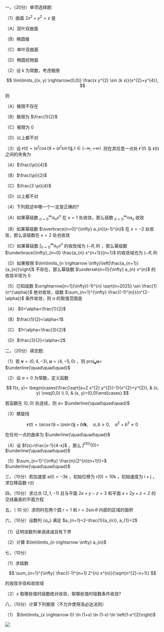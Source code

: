 一，（20分）单项选择题:

（1）曲面 $2 x^{2}+y^{2}=z$ 是

（A）双叶双曲面

（B）椭圆锥

（C）单叶双曲面

（D）椭圆扰物面

（2）设 $k$ 为常数，考虑极限

$$
\lim\limits_{(x, y) \rightarrow(0,0)} \frac{x y^{2} \sin (k x)}{x^{2}+y^{4}},
$$

则

（A）极限不存在

（B）极限为 $\frac{1}{2}$

（C）极限为 0

（D）以上都不对

（3）设 $\mathbf{r}(t)=\left(e^{t} \cos t\right) \mathbf{i}+\left(e^{t} \sin t\right) \mathbf{j}, t \in(-\infty,+\infty)$ .则在其任意一点处 $\mathbf{r}^{\prime}(t)$ 与 $\mathbf{r}(t)$ 之间的夹角为

（A）$\frac{\pi}{4}$

（B）$\frac{\pi}{2}$

（C）$\frac{3 \pi}{4}$

（D）以上都不对

（4）下列叙述中哪一个一定是正确的?

（A）如果幂级数 ${ }_{n=0}^{\infty} a_{n} x^{n}$ 在 $x=1$ 处收敛，那么级数 ${ }_{n=0}^{\infty} n a_{n}$ 收玫

（B）如果幂级数 $\overbrace{n=0}^{\infty} a_{n}(x-1)^{n}$ 在 $x=-2$ 处收玫，那么该级数在 $x=2$ 处也收敛

（C）如果幂级数 $\int_{n=0}^{\infty} a_{n} x^{n}$ 的收玫域为 $(-R, R)$ ，那么幂级数 $\underbrace{\infty}_{n=0} \frac{a_{n} x^{n+1}}{n+1}$ 的收敛域也为 $(-R, R)$

（D）如果极限 $\lim\limits_{n \rightarrow \infty}\left|\frac{a_{n+1}}{a_{n}}\right|$ 不存在，那么幂级数 $\underset{n=0}{\infty} a_{n} x^{n}$ 的收敛半径为 0

（5）已知级数 $\xrightarrow[n=1]{\infty}(-1)^{n} \sqrt{n+2025} \sin \frac{1}{n^{\alpha}}$ 绝对收敛，级数 $\sum_{n=1}^{\infty} \frac{(-1)^{n}}{n^{2-\alpha}}$ 条件收敛，则 $\alpha$ 的取值范围是

（A） $0<\alpha<\frac{1}{2}$

（B）$\frac{1}{2}<\alpha<1$

（C） $1<\alpha<\frac{3}{2}$

（D）$\frac{3}{2}<\alpha<2$

二，（20分）填空题:

（1）若 $\mathbf{v}=\langle 0,4,-3\rangle, \mathbf{u}=\langle 4,-5,0\rangle$ ，则 $\operatorname{proj}_{\mathbf{v}} \mathbf{u}=$ $\underline{\quad\quad\quad}$

（2）设 $a>0$ 为常数，定义函数

$$
f(x, y)= \begin{cases}\frac{\sqrt{a+2 x^{2} y^{2}}-1}{x^{2}+y^{2}}, & (x, y) \neq(0,0) \\ 0, & (x, y)=(0,0)\end{cases}
$$

若函数在 $(0,0)$ 处连续，则 $a=$ $\underline{\quad\quad\quad}$

（3）螺旋线

$$
\mathbf{r}(t)=(a \cos t) \mathbf{i}+(a \sin t) \mathbf{j}+b t \mathbf{k}, \quad a, b \geq 0, \quad a^{2}+b^{2} \neq 0
$$

在任何一点的曲率为 $\underline{\quad\quad\quad}$

（4）设 $f(x)=\frac{x-1}{4-x}$ ，那么 $f^{(10)}(0)=$ $\underline{\quad\quad\quad}$

（5）$\sum_{n=1}^{\infty} \frac{n}{2^{n}(n+1)!}=$ $\underline{\quad\quad\quad}$

三，（10分）若加速度 $\mathrm{a}(t)=-3 \mathrm{k}$ ，初始位移为 $\mathrm{r}(0)=10 \mathrm{k}$ ，初始速度为 $\mathrm{i}+\mathrm{j}$ ，求位移函数 $\mathrm{r}(t)$

四，（10分）求过点 $(2,1,-1)$ 且与平面 $2 x+y-z=3$ 和平面 $x+2 y+z=2$ 的交线垂直的平面方程

五，（ 10 分）求同时在两个圆 $r=1$ 和 $r=2 \sin \theta$ 内部的区域的面积

六，（10分）设数列 $\left\{a_{n}\right\}$ 满足 $a_{n+1}=2-\frac{1}{a_{n}}, a_{1}=2$

（1）证明该数列单调递减且有下界

（2）计算 $\lim\limits_{n \rightarrow \infty} a_{n}$

七，（10分）

（1）求级数

$$
\sum_{n=1}^{\infty} \frac{(-1)^{n+1} 2^{n} x^{n}}{\sqrt{n^{2}-n+1}}
$$

的收玫半径和收玫域

（2）$x$ 取哪些值时级数绝对收敛，取哪些值时级数条件收敛?

八，（10分）计算下列极限（不允许使用洛必达法则）

（1） $\lim\limits_{x \rightarrow 0} \ln (1+x) \ln (1-x)-\ln \left(1-x^{2}\right)$

![](https://cdn.mathpix.com/cropped/2025_04_23_cf4496f68caaece8b766g-2.jpg?height=104&width=421&top_left_y=1843&top_left_x=342)

